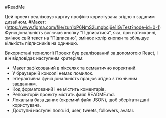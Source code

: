 #ReadMe

Цей проект реалізовує картку профілю користувача згідно з заданим дизайном.
#Макет: (https://www.figma.com/file/zun1oP6NmS2Lmgbcj6e1IG/Test?node-id=0-1)
Функціональність включає кнопку "Підписатися", яка, при натисканні, змінює свій текст на "Підписано", змінює колір 
кнопки та збільшує кількість підписників на одиницю. 

Використані технології
Проект був реалізований за допомогою React, і він відповідає наступним критеріям:
- Макет зафіксований в пікселях та семантично коректний.
- У браузерній консолі немає помилок.
- Інтерактивна функціональність працює згідно з технічним завданням.
- Код форматований і не містить коментарів.
- Репозиторій проекту містить файл README.md.
- Локальна база даних (окремий файл JSON), щоб зберігати дані користувача. 
- Доступні наступні поля: id, user, tweets, followers, avatar. 


